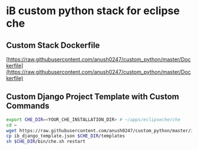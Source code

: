 
# iB custom python stack for eclipse che

## Custom Stack Dockerfile

[https://raw.githubusercontent.com/anush0247/custom_python/master/Dockerfile](https://raw.githubusercontent.com/anush0247/custom_python/master/Dockerfile)

## Custom Django Project Template with Custom Commands

```sh
export CHE_DIR=<YOUR_CHE_INSTALLATION_DIR> # ~/apps/eclipseche/che
cd ~
wget https://raw.githubusercontent.com/anush0247/custom_python/master/ib_django_template.json
cp ib_django_template.json $CHE_DIR/templates
sh $CHE_DIR/bin/che.sh restart
```



